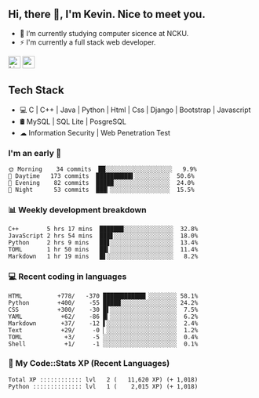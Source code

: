 ## Hi, there 👋, I'm Kevin. Nice to meet you.

- 🌱 I’m currently studying computer sicence at NCKU.
- ⚡ I'm currently a full stack web developer.

<a href="https://www.linkedin.com/in/kevin12686/"><img alt="LinkedIn" src="https://img.shields.io/badge/linkedin%20-%230077B5.svg?&style=for-the-badge&logo=linkedin&logoColor=white" height=25></a>
<a href="https://www.instagram.com/kevin12686/"><img src="https://img.shields.io/badge/instagram-3f729b?&style=for-the-badge&logo=instagram&logoColor=white" height=25></a>

## Tech Stack

* 💻 C | C++ | Java | Python | Html | Css | Django | Bootstrap | Javascript
* 🛢️ MySQL | SQL Lite | PosgreSQL
* ☁ Information Security | Web Penetration Test

### I'm an early 🐤

<!-- early_bird start -->

```text
🌞 Morning    34 commits  ██░░░░░░░░░░░░░░░░░░░   9.9%
🌆 Daytime   173 commits  ██████████▌░░░░░░░░░░  50.6%
🌃 Evening    82 commits  █████░░░░░░░░░░░░░░░░  24.0%
🌙 Night      53 commits  ███▎░░░░░░░░░░░░░░░░░  15.5%
```

<!-- early_bird end -->

### 📊 Weekly development breakdown

<!-- code_time start -->

```text
C++        5 hrs 17 mins  ██████▉░░░░░░░░░░░░░░  32.8%
JavaScript 2 hrs 54 mins  ███▊░░░░░░░░░░░░░░░░░  18.0%
Python     2 hrs 9 mins   ██▊░░░░░░░░░░░░░░░░░░  13.4%
TOML       1 hr 50 mins   ██▍░░░░░░░░░░░░░░░░░░  11.4%
Markdown   1 hr 19 mins   █▋░░░░░░░░░░░░░░░░░░░   8.2%
```

<!-- code_time end -->

### 💻 Recent coding in languages

<!-- code_diff start -->

```text
HTML          +778/   -370 ████████████▏░░░░░░░░ 58.1%
Python        +400/    -55 █████░░░░░░░░░░░░░░░░ 24.2%
CSS           +300/    -30 █▌░░░░░░░░░░░░░░░░░░░  7.5%
YAML           +62/    -86 █▎░░░░░░░░░░░░░░░░░░░  6.2%
Markdown       +37/    -12 ▌░░░░░░░░░░░░░░░░░░░░  2.4%
Text           +29/     -0 ▏░░░░░░░░░░░░░░░░░░░░  1.2%
TOML            +3/     -5 ░░░░░░░░░░░░░░░░░░░░░  0.4%
Shell           +1/     -1 ░░░░░░░░░░░░░░░░░░░░░  0.1%
```

<!-- code_diff end -->

### 🧰 My Code::Stats XP (Recent Languages)

<!-- codestats start -->

```text
Total XP :::::::::::: lvl   2 (   11,620 XP) (+ 1,018)
Python :::::::::::::: lvl   1 (    2,015 XP) (+ 1,018)
```

<!-- codestats end -->
